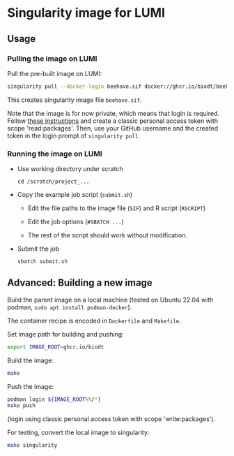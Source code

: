 # Singularity image for LUMI

## Usage

### Pulling the image on LUMI

Pull the pre-built image on LUMI:
```bash
singularity pull --docker-login beehave.sif docker://ghcr.io/biodt/beehave:0.3.0
```
This creates singularity image file `beehave.sif`.

Note that the image is for now private, which means that login is required.
Follow [these instructions](https://docs.github.com/en/authentication/keeping-your-account-and-data-secure/creating-a-personal-access-token#creating-a-personal-access-token-classic)
and create a classic personal access token with scope 'read:packages'.
Then, use your GitHub username and the created token in the login prompt of `singularity pull`.

### Running the image on LUMI

* Use working directory under scratch

      cd /scratch/project_...

* Copy the example job script (`submit.sh`)

  * Edit the file paths to the image file (`SIF`) and R script (`RSCRIPT`)

  * Edit the job options (`#SBATCH ...`)

  * The rest of the script should work without modification.

* Submit the job

      sbatch submit.sh


## Advanced: Building a new image

Build the parent image on a local machine
(tested on Ubuntu 22.04 with podman, `sudo apt install podman-docker`).

The container recipe is encoded in `Dockerfile` and `Makefile`.

Set image path for building and pushing:
```bash
export IMAGE_ROOT=ghcr.io/biodt
```

Build the image:
```bash
make
```

Push the image:
```bash
podman login ${IMAGE_ROOT%%/*}
make push
```
(login using classic personal access token with scope 'write:packages').

For testing, convert the local image to singularity:
```bash
make singularity
```

